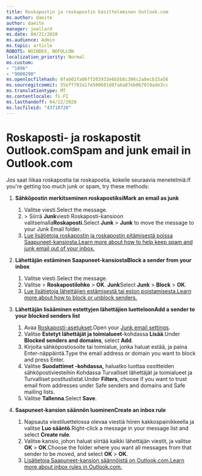 ```yaml
---
title: Roskapostin ja roskapostin käsitteleminen Outlook.com
ms.author: daeite
author: daeite
manager: joallard
ms.date: 04/21/2020
ms.audience: Admin
ms.topic: article
ROBOTS: NOINDEX, NOFOLLOW
localization_priority: Normal
ms.custom:
- "1896"
- "9000290"
ms.openlocfilehash: 0fab02fa06ff203933e6b5b8c306c2a8ecb15a56
ms.sourcegitcommit: 55eff703a17e500681d8fa6a87eb067019ade3cc
ms.translationtype: MT
ms.contentlocale: fi-FI
ms.lasthandoff: 04/22/2020
ms.locfileid: "43710728"
---
```

# <a name="spam-and-junk-email-in-outlookcom"></a><span data-ttu-id="050ce-102">Roskaposti- ja roskapostit Outlook.com</span><span class="sxs-lookup"><span data-stu-id="050ce-102">Spam and junk email in Outlook.com</span></span>

<span data-ttu-id="050ce-103">Jos saat liikaa roskapostia tai roskapostia, kokeile seuraavia menetelmiä:</span><span class="sxs-lookup"><span data-stu-id="050ce-103">If you're getting too much junk or spam, try these methods:</span></span>

1. <span data-ttu-id="050ce-104">**Sähköpostin merkitseminen roskapostiksi**</span><span class="sxs-lookup"><span data-stu-id="050ce-104">**Mark an email as junk**</span></span>
    1. <span data-ttu-id="050ce-105">Valitse viesti.</span><span class="sxs-lookup"><span data-stu-id="050ce-105">Select the message.</span></span>
    1. <span data-ttu-id="050ce-106"> > Siirrä **Junk**viesti Roskaposti-kansioon valitsemalla**Roskaposti.**</span><span class="sxs-lookup"><span data-stu-id="050ce-106">Select **Junk** > **Junk** to move the message to your Junk Email folder.</span></span>
    1. [<span data-ttu-id="050ce-107">Lue lisätietoja roskapostin ja roskapostin pitämisestä poissa Saapuneet-kansiosta.</span><span class="sxs-lookup"><span data-stu-id="050ce-107">Learn more about how to help keep spam and junk email out of your inbox.</span></span>](https://support.office.com/article/a3ece97b-82f8-4a5e-9ac3-e92fa6427ae4?wt.mc_id=Office_Outlook_com_Alchemy)

1. <span data-ttu-id="050ce-108">**Lähettäjän estäminen Saapuneet-kansiosta**</span><span class="sxs-lookup"><span data-stu-id="050ce-108">**Block a sender from your inbox**</span></span>
    1. <span data-ttu-id="050ce-109">Valitse viesti.</span><span class="sxs-lookup"><span data-stu-id="050ce-109">Select the message.</span></span>
    1. <span data-ttu-id="050ce-110">Valitse > **Roskapostilohko** > **OK**. **Junk**</span><span class="sxs-lookup"><span data-stu-id="050ce-110">Select **Junk** > **Block** > **OK**.</span></span>
    1. [<span data-ttu-id="050ce-111">Lue lisätietoja lähettäjien estämisestä tai eston poistamisesta.</span><span class="sxs-lookup"><span data-stu-id="050ce-111">Learn more about how to block or unblock senders.</span></span>](https://support.office.com/article/afba1c94-77bb-4f50-8b85-057cf52f4d5e?wt.mc_id=Office_Outlook_com_Alchemy)

1. <span data-ttu-id="050ce-112">**Lähettäjän lisääminen estettyjen lähettäjien luetteloon**</span><span class="sxs-lookup"><span data-stu-id="050ce-112">**Add a sender to your blocked senders list**</span></span>
    1. <span data-ttu-id="050ce-113">Avaa [Roskaposti-asetukset](https://outlook.live.com/mail/options/mail/junkEmail/blockedSendersAndDomainsV2).</span><span class="sxs-lookup"><span data-stu-id="050ce-113">Open your [Junk email settings](https://outlook.live.com/mail/options/mail/junkEmail/blockedSendersAndDomainsV2).</span></span>
    1. <span data-ttu-id="050ce-114">Valitse **Estetyt lähettäjät ja toimialueet**-kohdassa **Lisää**.</span><span class="sxs-lookup"><span data-stu-id="050ce-114">Under **Blocked senders and domains**, select **Add**.</span></span>
    1. <span data-ttu-id="050ce-115">Kirjoita sähköpostiosoite tai toimialue, jonka haluat estää, ja paina Enter-näppäintä.</span><span class="sxs-lookup"><span data-stu-id="050ce-115">Type the email address or domain you want to block and press Enter.</span></span>
    1. <span data-ttu-id="050ce-116">Valitse **Suodattimet -kohdassa,** haluatko luottaa osoitteiden sähköpostiviesteihin Kohdassa Turvalliset lähettäjät ja toimialueet ja Turvalliset postituslistat.</span><span class="sxs-lookup"><span data-stu-id="050ce-116">Under **Filters**, choose if you want to trust email from addresses under Safe senders and domains and Safe mailing lists.</span></span>
    1. <span data-ttu-id="050ce-117">Valitse **Tallenna**.</span><span class="sxs-lookup"><span data-stu-id="050ce-117">Select **Save**.</span></span>

1. <span data-ttu-id="050ce-118">**Saapuneet-kansion säännön luominen**</span><span class="sxs-lookup"><span data-stu-id="050ce-118">**Create an inbox rule**</span></span>
    1. <span data-ttu-id="050ce-119">Napsauta viestiluettelossa olevaa viestiä hiiren kakkospainikkeella ja valitse **Luo sääntö**.</span><span class="sxs-lookup"><span data-stu-id="050ce-119">Right-click a message in your message list and select **Create rule**.</span></span>
    1. <span data-ttu-id="050ce-120">Valitse kansio, johon haluat siirtää kaikki lähettäjän viestit, ja valitse **OK** > **OK**.</span><span class="sxs-lookup"><span data-stu-id="050ce-120">Choose the folder where you want all messages from that sender to be moved, and select **OK** > **OK**.</span></span>
    1. [<span data-ttu-id="050ce-121">Lisätietoja Saapuneet-kansion säännöistä on Outlook.com.</span><span class="sxs-lookup"><span data-stu-id="050ce-121">Learn more about inbox rules in Outlook.com.</span></span>](https://support.office.com/article/4b094371-a5d7-49bd-8b1b-4e4896a7cc5d?wt.mc_id=Office_Outlook_com_Alchemy)